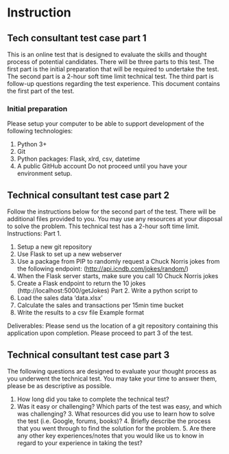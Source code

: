 # Instruction

## Tech consultant test case part 1 
This is an online test that is designed to evaluate the skills and thought process of potential candidates.  There will be three parts to this test. The first part is the initial preparation that will be required to  undertake the test. The second part is a 2-hour soft time limit technical test. The third part is follow-up  questions regarding the test experience. 
This document contains the first part of the test. 

### Initial preparation 
Please setup your computer to be able to support development of the following technologies: 
1. Python 3+ 
2. Git 
3. Python packages: Flask, xlrd, csv, datetime 
4. A public GitHub account 
Do not proceed until you have your environment setup.

## Technical consultant test case part 2 
Follow the instructions below for the second part of the test. There will be additional files provided to  you. You may use any resources at your disposal to solve the problem. This technical test has a 2-hour soft time limit. 
Instructions: 
Part 1. 
1. Setup a new git repository 
2. Use Flask to set up a new webserver 
3. Use a package from PIP to randomly request a Chuck Norris jokes from the following endpoint:  (http://api.icndb.com/jokes/random/) 
4. When the Flask server starts, make sure you call 10 Chuck Norris jokes 
5. Create a Flask endpoint to return the 10 jokes (http://localhost:5000/getJokes) 
Part 2. Write a python script to 
1. Load the sales data ‘data.xlsx’ 
2. Calculate the sales and transactions per 15min time bucket 
3. Write the results to a csv file 
Example format 

Deliverables: 
Please send us the location of a git repository containing this application upon completion.  Please proceed to part 3 of the test.

## Technical consultant test case part 3 
The following questions are designed to evaluate your thought process as you underwent the technical  test. You may take your time to answer them, please be as descriptive as possible. 
1. How long did you take to complete the technical test? 
2. Was it easy or challenging? Which parts of the test was easy, and which was challenging? 3. What resources did you use to learn how to solve the test (i.e. Google, forums, books)? 4. Briefly describe the process that you went through to find the solution for the problem. 5. Are there any other key experiences/notes that you would like us to know in regard to your  experience in taking the test?
